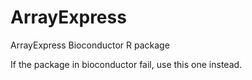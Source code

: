 # ArrayExpress
ArrayExpress Bioconductor R package

If the package in bioconductor fail, use this one instead.
